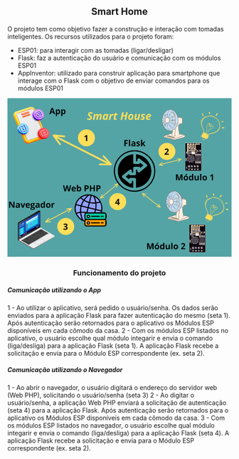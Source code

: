 ## <center>Smart Home</center>

O projeto tem como objetivo fazer a construção e interação com tomadas inteligentes.
Os recursos utilizados para o projeto foram:
- ESP01: para interagir com as tomadas (ligar/desligar)
- Flask: faz a autenticação do usuário e comunicação com os módulos ESP01
- AppInventor: utilizado para construir aplicação para smartphone que interage com o Flask com o objetivo de enviar comandos para os módulos ESP01

![Arquitetura da aplicação](smartHouse.png)

### <center>Funcionamento do projeto</center>

##### _**Comunicação utilizando o App**_
1 - Ao utilizar o aplicativo, será pedido o usuário/senha. Os dados serão enviados para a aplicação Flask para fazer autenticação do mesmo (seta 1). Após autenticação serão retornados para o aplicativo os Módulos ESP disponíveis em cada cômodo da casa.
2 - Com os módulos ESP listados no aplicativo, o usuário escolhe qual módulo integarir e envia o comando (liga/desliga) para a aplicação Flask (seta 1). A aplicação Flask recebe a solicitação e envia para o Módulo ESP correspondente (ex. seta 2).

##### _**Comunicação utilizando o Navegador**_
1 - Ao abrir o navegador, o usuário digitará o endereço do servidor web (Web PHP), solicitando o usuário/senha (seta 3)
2 - Ao digitar o usuário/senha, a aplicação Web PHP enviará a solicitação de autenticação (seta 4) para a aplicação Flask. Após autenticação serão retornados para o aplicativo os Módulos ESP disponíveis em cada cômodo da casa.
3 - Com os módulos ESP listados no navegador, o usuário escolhe qual módulo integarir e envia o comando (liga/desliga) para a aplicação Flask (seta 4). A aplicação Flask recebe a solicitação e envia para o Módulo ESP correspondente (ex. seta 2).